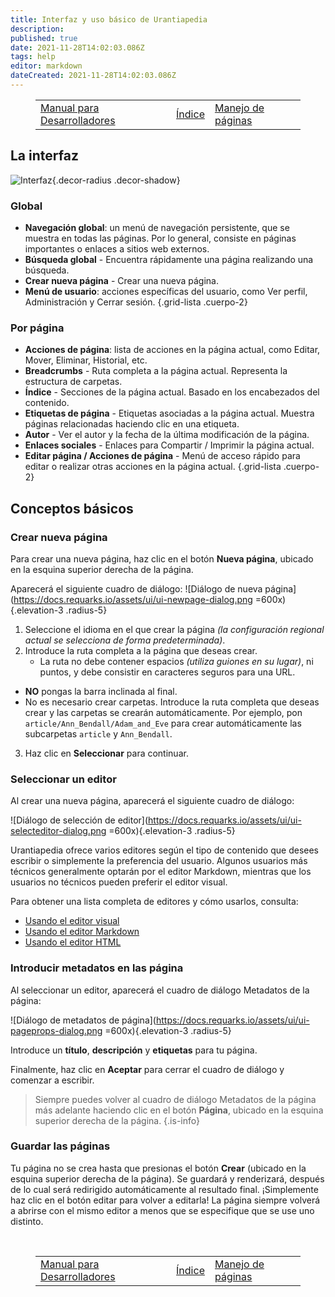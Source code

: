 ```yaml
---
title: Interfaz y uso básico de Urantiapedia
description: 
published: true
date: 2021-11-28T14:02:03.086Z
tags: help
editor: markdown
dateCreated: 2021-11-28T14:02:03.086Z
---
```


<figure class="table chapter-navigator">
  <table>
    <tbody>
      <tr>
        <td><a href="/es/help/devs">Manual para Desarrolladores</a></td>
        <td><a href="/es/help">Índice</a></td>
        <td><a href="/es/help/web_pages">Manejo de páginas</a></td>
      </tr>
    </tbody>
  </table>
</figure>

## La interfaz

![Interfaz](https://docs.requarks.io/assets/ui/ui-basics.jpg){.decor-radius .decor-shadow}

### Global
- **Navegación global**: un menú de navegación persistente, que se muestra en todas las páginas. Por lo general, consiste en páginas importantes o enlaces a sitios web externos.
- **Búsqueda global** - Encuentra rápidamente una página realizando una búsqueda.
- **Crear nueva página** - Crear una nueva página.
- **Menú de usuario**: acciones específicas del usuario, como Ver perfil, Administración y Cerrar sesión.
{.grid-lista .cuerpo-2}

### Por página
- **Acciones de página**: lista de acciones en la página actual, como Editar, Mover, Eliminar, Historial, etc.
- **Breadcrumbs** - Ruta completa a la página actual. Representa la estructura de carpetas.
- **Índice** - Secciones de la página actual. Basado en los encabezados del contenido.
- **Etiquetas de página** - Etiquetas asociadas a la página actual. Muestra páginas relacionadas haciendo clic en una etiqueta.
- **Autor** - Ver el autor y la fecha de la última modificación de la página.
- **Enlaces sociales** - Enlaces para Compartir / Imprimir la página actual.
- **Editar página / Acciones de página** - Menú de acceso rápido para editar o realizar otras acciones en la página actual.
{.grid-lista .cuerpo-2}

## Conceptos básicos

### Crear nueva página

Para crear una nueva página, haz clic en el botón **Nueva página**, ubicado en la esquina superior derecha de la página.

Aparecerá el siguiente cuadro de diálogo:
![Diálogo de nueva página](https://docs.requarks.io/assets/ui/ui-newpage-dialog.png =600x){.elevation-3 .radius-5}

1. Seleccione el idioma en el que crear la página *(la configuración regional actual se selecciona de forma predeterminada)*.
2. Introduce la ruta completa a la página que deseas crear.
   - La ruta no debe contener espacios *(utiliza guiones en su lugar)*, ni puntos, y debe consistir en caracteres seguros para una URL.
  - **NO** pongas la barra inclinada al final.
  - No es necesario crear carpetas. Introduce la ruta completa que deseas crear y las carpetas se crearán automáticamente. Por ejemplo, pon `article/Ann_Bendall/Adam_and_Eve` para crear automáticamente las subcarpetas `article` y `Ann_Bendall`.
3. Haz clic en **Seleccionar** para continuar.

### Seleccionar un editor

Al crear una nueva página, aparecerá el siguiente cuadro de diálogo:

![Diálogo de selección de editor](https://docs.requarks.io/assets/ui/ui-selecteditor-dialog.png =600x){.elevation-3 .radius-5}

Urantiapedia ofrece varios editores según el tipo de contenido que desees escribir o simplemente la preferencia del usuario. Algunos usuarios más técnicos generalmente optarán por el editor Markdown, mientras que los usuarios no técnicos pueden preferir el editor visual.

Para obtener una lista completa de editores y cómo usarlos, consulta:
- [Usando el editor visual](/es/help/web_visual_editor)
- [Usando el editor Markdown](/es/help/web_markdown_editor)
- [Usando el editor HTML](/es/help/web_html_editor)

### Introducir metadatos en las página

Al seleccionar un editor, aparecerá el cuadro de diálogo Metadatos de la página:

![Diálogo de metadatos de página](https://docs.requarks.io/assets/ui/ui-pageprops-dialog.png =600x){.elevation-3 .radius-5}

Introduce un **título**, **descripción** y **etiquetas** para tu página.

Finalmente, haz clic en **Aceptar** para cerrar el cuadro de diálogo y comenzar a escribir.

> Siempre puedes volver al cuadro de diálogo Metadatos de la página más adelante haciendo clic en el botón **Página**, ubicado en la esquina superior derecha de la página.
{.is-info}

### Guardar las páginas

Tu página no se crea hasta que presionas el botón **Crear** (ubicado en la esquina superior derecha de la página). Se guardará y renderizará, después de lo cual será redirigido automáticamente al resultado final. ¡Simplemente haz clic en el botón editar para volver a editarla! La página siempre volverá a abrirse con el mismo editor a menos que se especifique que se use uno distinto.

<br>

<figure class="table chapter-navigator">
  <table>
    <tbody>
      <tr>
        <td><a href="/es/help/devs">Manual para Desarrolladores</a></td>
        <td><a href="/es/help">Índice</a></td>
        <td><a href="/es/help/web_pages">Manejo de páginas</a></td>
      </tr>
    </tbody>
  </table>
</figure>